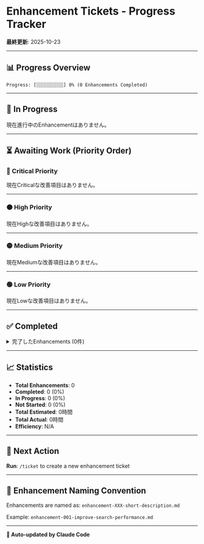 # Enhancement Tickets - Progress Tracker

**最終更新**: 2025-10-23

---

## 📊 Progress Overview

```
Progress: [░░░░░░░░░░] 0% (0 Enhancements Completed)
```

---

## 🔄 In Progress

現在進行中のEnhancementはありません。

---

## ⏳ Awaiting Work (Priority Order)

### 🔴 Critical Priority

現在Criticalな改善項目はありません。

---

### 🟠 High Priority

現在Highな改善項目はありません。

---

### 🟡 Medium Priority

現在Mediumな改善項目はありません。

---

### 🟢 Low Priority

現在Lowな改善項目はありません。

---

## ✅ Completed

<details>
<summary>完了したEnhancements (0件)</summary>

完了した改善はまだありません。

</details>

---

## 📈 Statistics

- **Total Enhancements**: 0
- **Completed**: 0 (0%)
- **In Progress**: 0 (0%)
- **Not Started**: 0 (0%)
- **Total Estimated**: 0時間
- **Total Actual**: 0時間
- **Efficiency**: N/A

---

## 🎯 Next Action

**Run**: `/ticket` to create a new enhancement ticket

---

## 📝 Enhancement Naming Convention

Enhancements are named as: `enhancement-XXX-short-description.md`

Example: `enhancement-001-improve-search-performance.md`

---

**🤖 Auto-updated by Claude Code**
